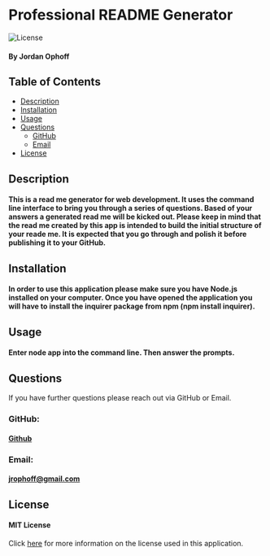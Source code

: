 # Professional README Generator

![License](https://img.shields.io/badge/License-MIT_License-blue)

#### By Jordan Ophoff

## Table of Contents

- [Description](#description)
- [Installation](#installation)
- [Usage](#usage)
- [Questions](#questions)
    - [GitHub](#github)
    - [Email](#email)
- [License](#license)

## Description

#### This is a read me generator for web development. It uses the command line interface to bring you through a series of questions. Based of your answers a generated read me will be kicked out. Please keep in mind that the read me created by this app is intended to build the initial structure of your reade me. It is expected that you go through and polish it before publishing it to your GitHub.

## Installation

#### In order to use this application please make sure you have Node.js installed on your computer. Once you have opened the application you will have to install the inquirer package from npm (npm install inquirer).

## Usage

#### Enter node app into the command line. Then answer the prompts.

## Questions
If you have further questions please reach out via GitHub or Email.
### GitHub:
#### <a href="https://github.com/jrophoff">Github</a>

### Email:
#### jrophoff@gmail.com

## License

#### MIT License

Click [here](https://choosealicense.com/licenses/mit/) for more information on the license used in this application.

